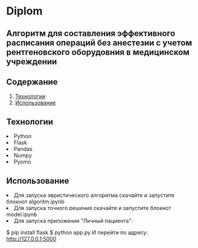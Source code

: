 # Diplom

## Алгоритм для составления эффективного расписания операций без анестезии с учетом рентгеновского оборудовния в медицинском учреждении

## Содержание

1. [Технологии](#технологии)
2. [Использование](#использование)

## Технологии

<li> Python
<li> Flask
<li> Pandas
<li> Numpy
<li> Pyomo

## Использование

<li> Для запуска эвристического алгоритма скачайте и запустите блокнот algoritm.ipynb

<li> Для запуска точного решения скачайте и запустите блокнот model.ipynb

<li> Для запуска приложения "Личный пациента":

$ pip install flask
$ python app.py
И перейти по адресу: http://127.0.0.1:5000
